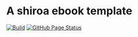 # A shiroa ebook template

[![Build](https://img.shields.io/github/actions/workflow/status/isaac-cf-wong/audioarxiv/CI.yml?branch=main)](https://github.com/isaac-cf-wong/shiroa-template/actions)
[![GitHub Page Status](https://img.shields.io/badge/documentation-online-brightgreen)](https://isaac-cf-wong.github.io/shiroa-template/)
